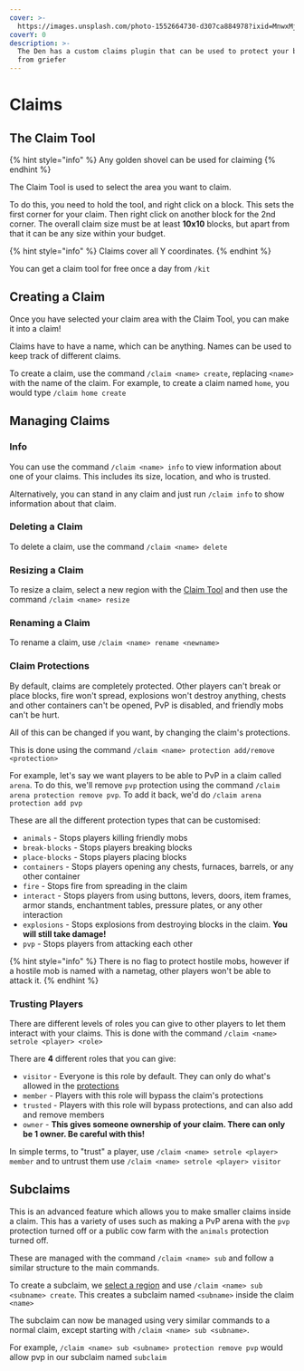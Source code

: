 ```yaml
---
cover: >-
  https://images.unsplash.com/photo-1552664730-d307ca884978?ixid=MnwxMjA3fDB8MHxwaG90by1wYWdlfHx8fGVufDB8fHx8&ixlib=rb-1.2.1&auto=format&fit=crop&w=2970&q=80
coverY: 0
description: >-
  The Den has a custom claims plugin that can be used to protect your buildings
  from griefer
---
```


# Claims

## The Claim Tool

{% hint style="info" %}
Any golden shovel can be used for claiming
{% endhint %}

The Claim Tool is used to select the area you want to claim.&#x20;

To do this, you need to hold the tool, and right click on a block. This sets the first corner for your claim. Then right click on another block for the 2nd corner. The overall claim size must be at least **10x10** blocks, but apart from that it can be any size within your budget.

{% hint style="info" %}
&#x20;Claims cover all Y coordinates.
{% endhint %}

You can get a claim tool for free once a day from `/kit`

## Creating a Claim

Once you have selected your claim area with the Claim Tool, you can make it into a claim!

Claims have to have a name, which can be anything. Names can be used to keep track of different claims.

To create a claim, use the command `/claim <name> create`, replacing `<name>` with the name of the claim. For example, to create a claim named `home`, you would type `/claim home create`



## Managing Claims

### Info

You can use the command `/claim <name> info` to view information about one of your claims. This includes its size, location, and who is trusted.

Alternatively, you can stand in any claim and just run `/claim info` to show information about that claim.

### Deleting a Claim

To delete a claim, use the command `/claim <name> delete`

### Resizing a Claim

To resize a claim, select a new region with the [Claim Tool](claims.md#the-claim-tool) and then use the command `/claim <name> resize`

### Renaming a Claim

To rename a claim, use `/claim <name> rename <newname>`

### Claim Protections

By default, claims are completely protected. Other players can't break or place blocks, fire won't spread, explosions won't destroy anything, chests and other containers can't be opened, PvP is disabled, and friendly mobs can't be hurt.

All of this can be changed if you want, by changing the claim's protections.

This is done using the command `/claim <name> protection add/remove <protection>`

For example, let's say we want players to be able to PvP in a claim called `arena`. To do this, we'll remove `pvp` protection using the command `/claim arena protection remove pvp`. To add it back, we'd do `/claim arena protection add pvp`

These are all the different protection types that can be customised:

* `animals` - Stops players killing friendly mobs
* `break-blocks` - Stops players breaking blocks
* `place-blocks` - Stops players placing blocks
* `containers` - Stops players opening any chests, furnaces, barrels, or any other container
* `fire` - Stops fire from spreading in the claim
* `interact` - Stops players from using buttons, levers, doors, item frames, armor stands, enchantment tables, pressure plates, or any other interaction
* `explosions` - Stops explosions from destroying blocks in the claim. **You will still take damage!**
* `pvp` - Stops players from attacking each other

{% hint style="info" %}
There is no flag to protect hostile mobs, however if a hostile mob is named with a nametag, other players won't be able to attack it.
{% endhint %}

### Trusting Players

There are different levels of roles you can give to other players to let them interact with your claims. This is done with the command `/claim <name> setrole <player> <role>`

There are **4** different roles that you can give:

* `visitor` - Everyone is this role by default. They can only do what's allowed in the [protections](claims.md#claim-protections)
* `member` - Players with this role will bypass the claim's protections
* `trusted` - Players with this role will bypass protections, and can also add and remove members
* `owner` - **This gives someone ownership of your claim. There can only be 1 owner. Be careful with this!**

In simple terms, to "trust" a player, use `/claim <name> setrole <player> member` and to untrust them use `/claim <name> setrole <player> visitor`

## Subclaims

This is an advanced feature which allows you to make smaller claims inside a claim. This has a variety of uses such as making a PvP arena with the `pvp` protection turned off or a public cow farm with the `animals` protection turned off.

These are managed with the command `/claim <name> sub` and follow a similar structure to the main commands.

To create a subclaim, we [select a region](claims.md#the-claim-tool) and use `/claim <name> sub <subname> create`. This creates a subclaim named `<subname>` inside the claim `<name>`

The subclaim can now be managed using very similar commands to a normal claim, except starting with `/claim <name> sub <subname>`.

For example, `/claim <name> sub <subname> protection remove pvp` would allow pvp in our subclaim named `subclaim`
